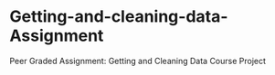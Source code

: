 # Getting-and-cleaning-data-Assignment
Peer Graded Assignment: Getting and Cleaning Data Course Project
